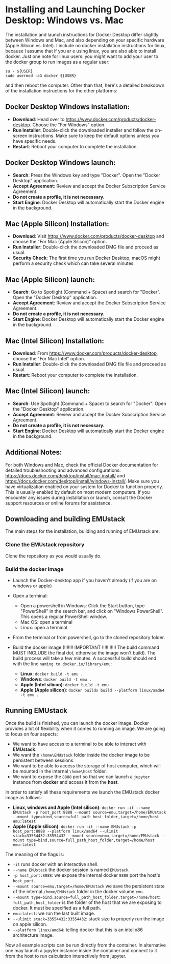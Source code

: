 # Installing and Launching Docker Desktop: Windows vs. Mac
The installation and launch instructions for Docker Desktop differ slightly between Windows and Mac, and also depending on your specific hardware (Apple Silicon vs. Intel). I include no docker installation instructions for linux, because I assume that if you ar
e using linux, you are also able to install docker. Just one note for linux users: you might want to add your user to the docker group to run images as a regular user: 
```
su - ${USER}
sudo usermod -aG docker ${USER}
```

and then reboot the computer. Other than that, here's a detailed breakdown of the installation instructions for the other platforms:

## Docker Desktop Windows installation:
- **Download**: Head over to https://www.docker.com/products/docker-desktop. Choose the "For Windows" option.
- **Run Installer**: Double-click the downloaded installer and follow the on-screen instructions. Make sure to keep the default options unless you have specific needs.
- **Restart**: Reboot your computer to complete the installation.

## Docker Desktop Windows launch:
- **Search**: Press the Windows key and type "Docker". Open the "Docker Desktop" application.
- **Accept Agreement**: Review and accept the Docker Subscription Service Agreement.
- **Do not create a profile, it is not necessary.**
- **Start Engine**: Docker Desktop will automatically start the Docker engine in the background.

## Mac (Apple Silicon) Installation:
- **Download**: Visit https://www.docker.com/products/docker-desktop and choose the "For Mac (Apple Silicon)" option.
- **Run Installer**: Double-click the downloaded DMG file and proceed as usual.
- **Security Check**: The first time you run Docker Desktop, macOS might perform a security check which can take several minutes.

## Mac (Apple Silicon) launch:
- **Search**: Go to Spotlight (Command + Space) and search for "Docker". Open the "Docker Desktop" application.
- **Accept Agreement**: Review and accept the Docker Subscription Service Agreement.
- **Do not create a profile, it is not necessary.**
- **Start Engine**: Docker Desktop will automatically start the Docker engine in the background.

## Mac (Intel Silicon) Installation:
- **Download**: From https://www.docker.com/products/docker-desktop, choose the "For Mac Intel" option.
- **Run Installer**: Double-click the downloaded DMG file file and proceed as usual.
- **Restart**: Reboot your computer to complete the installation.

## Mac (Intel Silicon) launch:
- **Search**: Use Spotlight (Command + Space) to search for "Docker". Open the "Docker Desktop" application.
- **Accept Agreement**: Review and accept the Docker Subscription Service Agreement.
- **Do not create a profile, it is not necessary.**
- **Start Engine**: Docker Desktop will automatically start the Docker engine in the background.


## Additional Notes:
For both Windows and Mac, check the official Docker documentation for detailed troubleshooting and advanced configurations: https://docs.docker.com/desktop/install/mac-install/ and https://docs.docker.com/desktop/install/windows-install/. Make sure you have virtualization enabled on your system for Docker to function properly. This is usually enabled by default on most modern computers. If you encounter any issues during installation or launch, consult the Docker support resources or online forums for assistance.

## Downloading and building EMUstack 
The main steps for the installation, building and running of EMUstack are:

### Clone the EMUstack repository
Clone the repository as you would usually do.
### Build the docker image
- Launch the Docker-desktop app if you haven't already (if you are on windows or apple)
- Open a terminal:
    - Open a powershell in Windows: Click the Start button, type "PowerShell" in the search bar, and click on "Windows PowerShell". This opens a regular PowerShell window.
    - Mac OS: open a terminal
    - Linux: open a terminal

- From the terminal or from powershell, go to the cloned repository folder.
- Build the docker image (!!!!!!! IMPORTANT !!!!!!!!!!! The build command MUST INCLUDE the final dot, otherwise the image won't build). The build process will take a few minutes. A successful build should end with the line ``naming to docker.io/library/emu``:
    - **Linux**: ``docker build -t emu .``
    - **Windows**: ``docker build -t emu .``
    - **Apple (Intel silicon)**: ``docker build -t emu .``
    - **Apple (Apple silicon)**: ``docker buildx build --platform linux/amd64 -t emu .``

## Running EMUstack
Once the build is finished, you can launch the docker image. Docker provides a lot of flexibility when it comes to running an image. We are going to focus on four aspects:
- We want to have access to a terminal to be able to interact with **EMUstack**.
- We want the ``\home\EMUstack`` folder inside the docker image to be persistent between sessions.
- We want to be able to access the storage of host computer, which will be mounted in the internal ``\home\host`` folder.
- We want to expose the ``8888`` port so that we can launch a ``jupyter`` instance from **docker** and access it from the **host**.

In order to satisfy all these requirements we launch the EMUstack docker image as follows:
 - **Linux, windows and Apple (Intel silicon)**: ``docker run -it --name EMUstack -p host_port:8888 --mount source=emu,target=/home/EMUstack --mount type=bind,source=full_path_host_folder,target=/home/host emu:latest``
 - **Apple (Apple silicon)**: ``docker run -it --name EMUstack -p host_port:8888 --platform linux/amd64 --ulimit stack=33554432:33554432 --mount source=emu,target=/home/EMUstack --mount type=bind,source=full_path_host_folder,target=/home/host emu:latest``

 The meaning of the flags is:
 - ``-it`` runs docker with an interactive shell.
 - ``--name EMUstack`` the docker session is named ``EMUstack``.
 - ``-p host_port:8888``: we expose the internal docker ``8888`` port the host's ``host_port``.
 - ``--mount source=emu,target=/home/EMUstack`` we save the persistent state of the internal ``/home/EMUstack`` folder in the docker volume ``emu``.
 - ``--mount type=bind,source=full_path_host_folder,target=/home/host``: ``full_path_host_folder`` is the folder of the host that we are exposing to docker. It must be specified as a full path.
 - ``emu:latest``: we run the last built image.
 - ``--ulimit stack=33554432:33554432``: stack size to properly run the image on apple silicon.
 - ``--platform linux/amd64``: telling docker that this is an intel x86 architecture image.

 Now all example scripts can be run directly from the container. In alternative one may launch a jupyter instance inside the container and connect to it from the host to run calculation interactively from jupyter.
